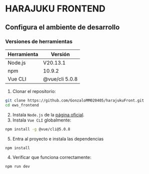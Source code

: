 # HARAJUKU FRONTEND

## Configura el ambiente de desarrollo

### Versiones de herramientas
| Herramienta  | Versión |
| ------------- | ------------- |
| Node.js  | V20.13.1  |
| npm  | 10.9.2  |
| Vue CLI  | @vue/cli 5.0.8  |

1. Clonar el repositorio:
```sh
git clone https://github.com/GonzaloMM020405/harajukuFront.git
cd ews_frontend
```
2. Instala `Node.js` de la [página oficial](https://nodejs.org/es).
3. Instala `Vue CLI` globalmente:
```sh
npm install -g @vue/cli@5.0.8
```
5. Entra al proyecto e instala las dependencias
```sh
npm install
```
4. Verificar que funciona correctamente:
```sh
npm run dev
```
